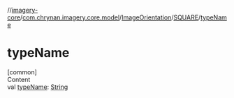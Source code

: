//[imagery-core](../../../../index.md)/[com.chrynan.imagery.core.model](../../index.md)/[ImageOrientation](../index.md)/[SQUARE](index.md)/[typeName](type-name.md)



# typeName  
[common]  
Content  
val [typeName](type-name.md): [String](https://kotlinlang.org/api/latest/jvm/stdlib/kotlin/-string/index.html)  



